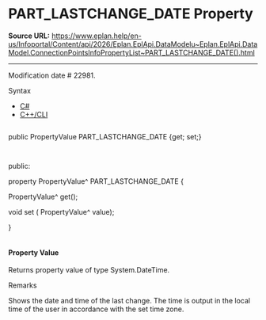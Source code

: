 # PART_LASTCHANGE_DATE Property

**Source URL:** https://www.eplan.help/en-us/Infoportal/Content/api/2026/Eplan.EplApi.DataModelu~Eplan.EplApi.DataModel.ConnectionPointsInfoPropertyList~PART_LASTCHANGE_DATE().html

---

Modification date # 22981.

Syntax

- [C#](#i-syntax-CS)
- [C++/CLI](#i-syntax-CPP2005)

```
```
public PropertyValue PART_LASTCHANGE_DATE {get; set;}
```
```

```
```
public:

property PropertyValue^ PART_LASTCHANGE_DATE {

   PropertyValue^ get();

   void set (    PropertyValue^ value);

}
```
```

#### Property Value

Returns property value of type System.DateTime.

Remarks

Shows the date and time of the last change. The time is output in the local time of the user in accordance with the set time zone.
